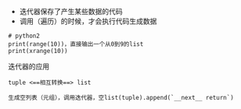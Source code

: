 - 迭代器保存了产生某些数据的代码
- 调用（遍历）的时候，才会执行代码生成数据

```
# python2
print(range(10))，直接输出一个从0到9的list
print(xrange(10))
```

迭代器的应用

```
tuple <==相互转换==> list

生成空列表（元组），调用迭代器，空list(tuple).append(`__next__ return`)
```

